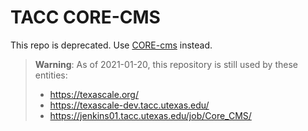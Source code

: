 # TACC CORE-CMS

This repo is deprecated. Use [CORE-cms](https://github.com/TACC/CORE-cms) instead.

> __Warning__: As of 2021-01-20, this repository is still used by these entities:
> - https://texascale.org/
> - https://texascale-dev.tacc.utexas.edu/
> - https://jenkins01.tacc.utexas.edu/job/Core_CMS/
